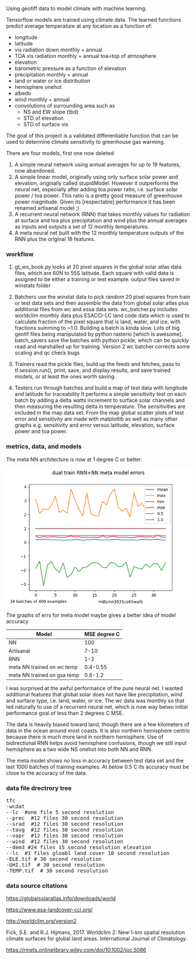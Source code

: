 Using geotiff data to model climate with machine learning.

Tensorflow models are trained using climate data. The learned functions predict
average temperature at any location as a function of:

* longitude
* latitude
* vis radiation down monthly + annual
* TOA vis radiation monthly + annual toa=top of atmosphere
* elevation
* barometric pressure as a function of elevation
* precipitation monthly + annual
* land or water or ice distribution
* hemisphere onehot
* albedo
* wind monthly + annual
* convolutions of surrounding area such as
   * NS and EW slope (tbd)
   * STD of elevation
   * STD of surface vis


The  goal of this project is a validated differentiable function that can be used to determine climate sensitivity to greenhouse gas warming.

There are four models, first one now deleted

1. A simple neural network using annual averages for up to 19 features, now abandoned.
2. A simple linear model, originally using only surface solar power and elevation, originally called stupidModel.  However it outperforms the neural net, especially after adding toa power ratio, i.e. surface solar power / toa power.  This ratio is a pretty good measure of greenhouse power magnitude. Given its [respectable] performance it has been renamed artisanal model ;)
3. A recurrent neural network (RNN) that takes monthly values for radiation at surface and toa plus precipitation and wind plus the annual averages as inputs and outputs a set of 12 monthly temperatures.
4. A meta neural net built with the 12 monthly temperature  outputs of the RNN plus the original 18 features.

### workflow

1. gt_ws_book.py looks at 20 pixel squares in the global solar atlas data files, which are 60N to 55S latitude.  Each square with valid data is assigned to be either a training or test example. output files saved in winstats folder

2. Batchers use the winstat data to  pick random 20 pixel squares from train or test data sets and then assemble the data from global solar atlas plus additional files from wc and essa data sets. wc_batcher.py includes worldclim monthly data  plus ESACCI-LC land code data which is used to calculate fraction of the pixel square that is land, water, and ice, with fractions summing to ~1.0.  Building a batch is kinda slow.  Lots of big geotif files being manipulated by python rasterio [which is awesome].  batch_savers save the batches with python pickle, which can be quickly read and marshalled up for training. Version 2 wc batcher corrects some scaling and qc check bugs

3. Trainers read the pickle files, build up the feeds and fetches, pass to tf.session.run(), print, save, and display results, and save trained models, or at least the ones worth saving. 

4. Testers run through batches and build a map of test data  with longitude and latitude for traceability  It performs a simple sensitivity test on each batch by adding a delta watts increment to surface solar channels and then measuring the resulting delta in temperature. The sensitivities are included in the map data set.  From the map  global scatter plots of test error and sensitivity are made with matplotlib as well as many other graphs  e.g. sensitivity and error versus latitude, elevation, surface power and toa power.

### metrics, data, and models

The meta NN architecture is now at 1 degree C or better.

![map of 13200 test points](test_data/mse_lt_1c.png)

The graphs of errs for meta model maybe gives a better idea of model accuracy


|Model| MSE degree C|
|-----|-----------|
|NN       | 100   |
|Artisanal| 7-10  |
|RNN      |  1-2 |
|meta NN trained on wc temp | 0.4-0.55|
|meta NN trained on gsa temp | 0.8-1.2|

I was surprised at the awful performance of the pure neural net. I wanted additional features that global solar does not have like precipitation, wind and surface type, i.e. land, water, or ice. The wc data was monthly so that led naturally to use  of a recurrent neural net, which is now way belwo initial  performance goal of less than 2 degrees C MSE.

The data is heavily biased toward land, though there are a few kilometers of data in the ocean around most coasts.  It is also northern hemisphere centric because there is much more land in northern hemisphere.  Use of bidirectional RNN helps avoid hemisphere confusions, though we still input hemisphere as a two wide NS onehot into both NN and RNN.

The meta model shows no loss in accuracy between test data set and the last 1000 batches of training examples. At below 0.5 C its accuracy must be close to the accuracy of the data.

### data file drectrory tree

<pre>
tfc
-wcdat
--lc  #one file 5 second resolution
--prec  #12 files 30 second resolution
--srad  #12 files 30 second resolution
--tavg  #12 files 30 second resolution
--vapr  #12 files 30 second resolution
--wind  #12 files 30 second resolution
--dem3 #24 files 15 second resolution elevation
--lc  #1 files gloabl land cover 10 second resolution
-ELE.tif # 30 second resolution
-GHI.tif  # 30 second resolution
-TEMP.tif  # 30 second resolution
</pre>


### data source citations

https://globalsolaratlas.info/downloads/world

https://www.esa-landcover-cci.org/

http://worldclim.org/version2

Fick, S.E. and R.J. Hijmans, 2017. Worldclim 2: New 1-km spatial resolution climate surfaces for global land areas. International Journal of Climatology.

https://rmets.onlinelibrary.wiley.com/doi/10.1002/joc.5086
